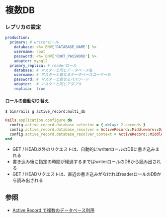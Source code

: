 # 複数DB
### レプリカの設定
```yml
production:
  primary: # writerロール
    database: <%= ENV['DATABASE_NAME'] %>
    username: root
    password: <%= ENV['ROOT_PASSWORD'] %>
    adapter: mysql2
  primary_replica: # readerロール
    database: # マスターと同じデータベース名
    username: # マスターと異なるデータベースユーザー名
    password: # マスターと異なるパスワード
    adapter:  # マスターと同じアダプタ
    replica:  true
```

#### ロールの自動切り替え

```
$ bin/rails g active_record:multi_db
```

```ruby
Rails.application.configure do
  config.active_record.database_selector = { delay: 2.seconds }
  config.active_record.database_resolver = ActiveRecord::Middleware::DatabaseSelector::Resolver
  config.active_record.database_resolver_context = ActiveRecord::Middleware::DatabaseSelector::Resolver::Session
end
```

- GET / HEAD以外のリクエストは、自動的にwriterロールのDBに書き込みまれる
- 書き込み後に指定の時間が経過するまではwriterロールのDBから読み出される
- GET / HEADリクエストは、直近の書き込みがなければreaderロールのDBから読み出される

## 参照
- [Active Record で複数のデータベース利用](https://railsguides.jp/active_record_multiple_databases.html)
